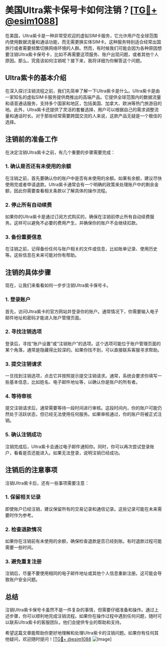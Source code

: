# 美国Ultra紫卡保号卡如何注销？[[TG💪+ @esim1088](https://t.me/s/esim1088)]

在美国，Ultra紫卡是一种非常受欢迎的虚拟SIM卡服务，它允许用户在全球范围内使用数据流量和通话功能，而无需更换实体SIM卡。这种服务特别适合经常出国旅行或者需要频繁切换网络环境的人群。然而，有时候我们可能会因为各种原因想要注销Ultra紫卡保号卡，比如不再需要这项服务、账户出现问题，或者其他个人原因。那么，究竟该如何注销呢？接下来，我将详细为你解答这个问题。

## Ultra紫卡的基本介绍

在深入探讨注销流程之前，我们先简单了解一下Ultra紫卡是什么。Ultra紫卡是由一家知名的虚拟SIM卡服务提供商推出的高端产品。它提供全球范围内的数据流量和语音通话服务，支持多个国家和地区，包括美国、加拿大、欧洲等热门旅游目的地。此外，Ultra紫卡还提供了灵活的套餐选择，用户可以根据自己的需求调整流量和通话时长。对于那些经常需要跨国交流的人来说，这款产品无疑是一个极佳的选择。

## 注销前的准备工作

在决定注销Ultra紫卡之前，有几个重要的步骤需要完成：

### 1. 确认是否还有未使用的余额
在注销之前，首先要确认你的账户中是否有未使用的余额。如果有余额，建议尽快使用完或者申请退款。Ultra紫卡通常会有一个明确的政策来处理账户中的剩余金额，因此你需要查看相关条款以了解具体的操作流程。

### 2. 停止所有自动续费
如果你的Ultra紫卡是通过订阅方式购买的，确保在注销前停止所有自动续费服务。这样可以避免不必要的费用产生，并确保你的账户不会继续扣款。

### 3. 备份重要信息
在注销之前，记得备份任何与账户相关的文件或信息，比如账单记录、使用历史等。这些信息在未来可能对你有帮助。

## 注销的具体步骤

现在，让我们来看看如何一步步注销Ultra紫卡保号卡。

### 1. 登录账户
首先，访问Ultra紫卡的官方网站并登录你的账户。通常情况下，你需要输入电子邮件地址和密码才能进入账户管理页面。

### 2. 寻找注销选项
登录后，寻找“账户设置”或“注销账户”的选项。这个选项可能位于账户管理页面的某个角落，通常是隐藏得比较深的。如果你找不到，可以直接联系客服寻求帮助。

### 3. 提交注销请求
一旦找到注销选项，点击它并按照提示提交注销请求。通常，系统会要求你填写一些基本信息，比如姓名、电子邮件地址等，以确认你是账户的所有者。

### 4. 等待审核
提交注销请求后，通常需要等待一段时间进行审核。这段时间内，你的账户可能仍然处于活跃状态，但已经无法使用任何服务。如果审核通过，你的账户将被正式注销。

### 5. 确认注销成功
注销完成后，Ultra紫卡会通过电子邮件通知你。同时，你可以再次尝试登录账户，看看是否还能进入。如果无法登录，说明注销已经成功。

## 注销后的注意事项

注销Ultra紫卡后，还有一些事项需要注意：

### 1. 保留相关记录
即使账户已经注销，建议保留所有的交易记录和通信记录。这些记录可能在未来需要时作为参考。

### 2. 检查退款情况
如果你在注销前有未使用的余额，确保检查退款是否已经到账。有时退款过程可能需要一些时间。

### 3. 避免重复注册
注销后，尽量不要使用相同的电子邮件地址或其他个人信息重新注册。这可能会导致账户安全问题。

## 总结

注销Ultra紫卡保号卡虽然不是一件复杂的事情，但需要仔细准备和操作。通过上述步骤，你可以顺利地完成注销流程。如果你在操作过程中遇到任何问题，随时可以联系Ultra紫卡的客服团队，他们会提供专业的帮助和支持。

希望这篇文章能帮助你更好地理解和处理Ultra紫卡的注销问题。如果你有任何其他疑问，欢迎随时提问！[[TG💪+ @esim1088](https://t.me/s/esim1088) ![Image](https://i.postimg.cc/4NQfJmqS/Snipaste-2025-05-13-00-14-12.png)]